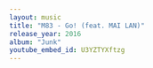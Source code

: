 ```yaml
---
layout: music
title: "M83 - Go! (feat. MAI LAN)"
release_year: 2016
album: "Junk"
youtube_embed_id: U3YZTYXftzg
---
```

